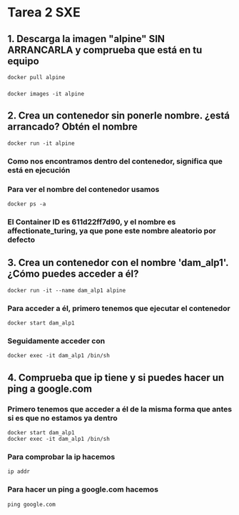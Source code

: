 # Tarea 2 SXE
## 1. Descarga la imagen "alpine" SIN ARRANCARLA y comprueba que está en tu equipo
```
docker pull alpine
```
### 
```
docker images -it alpine
```
## 2. Crea un contenedor sin ponerle nombre. ¿está arrancado? Obtén el nombre
```
docker run -it alpine
```
### Como nos encontramos dentro del contenedor, significa que está en ejecución
### Para ver el nombre del contenedor usamos
```
docker ps -a
```
### El Container ID es 611d22ff7d90, y el nombre es affectionate_turing, ya que pone este nombre aleatorio por defecto
## 3. Crea un contenedor con el nombre 'dam_alp1'. ¿Cómo puedes acceder a él?
```
docker run -it --name dam_alp1 alpine
```
### Para acceder a él, primero tenemos que ejecutar el contenedor
```
docker start dam_alp1
```
### Seguidamente acceder con
```
docker exec -it dam_alp1 /bin/sh
```
## 4. Comprueba que ip tiene y si puedes hacer un ping a google.com
### Primero tenemos que acceder a él de la misma forma que antes si es que no estamos ya dentro
```
docker start dam_alp1
docker exec -it dam_alp1 /bin/sh
```
### Para comprobar la ip hacemos
```
ip addr
```
### Para hacer un ping a google.com hacemos
```
ping google.com
```